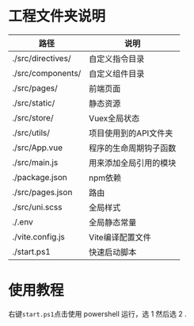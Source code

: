 # 工程文件夹说明

|路径|说明|
|---|---|
|./src/directives/|自定义指令目录|
|./src/components/|自定义组件目录|
|./src/pages/|前端页面|
|./src/static/|静态资源|
|./src/store/|Vuex全局状态|
|./src/utils/|项目使用到的API文件夹|
|./src/App.vue|程序的生命周期钩子函数|
|./src/main.js|用来添加全局引用的模块|
|./package.json|npm依赖|
|./src/pages.json|路由|
|./src/uni.scss|全局样式|
|./.env|全局静态常量|
|./vite.config.js|Vite编译配置文件|
|./start.ps1|快速启动脚本|

# 使用教程
右键`start.ps1`点击使用 powershell 运行，选 1 然后选 2 .